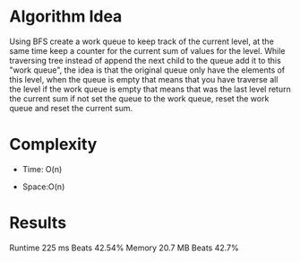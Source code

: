 # Algorithm Idea

Using BFS create a work queue to keep track of the current level, at the same time keep a counter for the current sum of values for the level. While traversing tree instead of append the next child to the queue add it to this "work queue", the idea is that the original queue only have the elements of this level, when the queue is empty that means that you have traverse all the level if the work queue is empty that means that was the last level return the current sum if not set the queue to the work queue, reset the work queue and reset the current sum.

# Complexity

- Time: O(n)

- Space:O(n)

# Results

Runtime
225 ms
Beats
42.54%
Memory
20.7 MB
Beats
42.7%